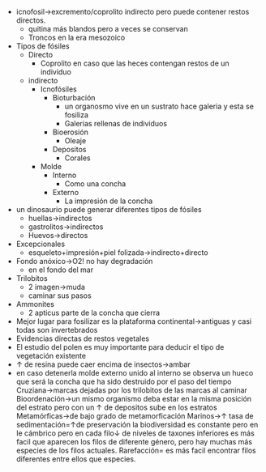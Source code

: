 - icnofosil→excremento/coprolito indirecto  pero puede contener restos directos.
	- quitina más blandos pero a veces se conservan
	- Troncos en la era mesozoico
- Tipos de  fósiles
	- Directo
		- Coprolito en caso que las heces contengan restos de un individuo
	- indirecto
		- Icnofósiles
			- Bioturbación
				- un organosmo vive en un sustrato hace  galeria y esta  se fosiliza
				- Galerias rellenas de individuos
			- Bioerosión
				- Oleaje
			- Depositos
				- Corales
		- Molde
			- Interno
				- Como una concha
			- Externo
				- La impresión de la concha
- un dinosaurio puede generar diferentes tipos de fósiles
	- huellas→indirectos
	- gastrolitos→indirectos 
	- Huevos→directos 
- Excepcionales
	- esqueleto+impresión+piel folizada→indirecto+directo
- Fondo anóxico→O2! no hay degradación 
	- en el fondo del mar 
- Trilobitos
	- 2 imagen→muda
	- caminar sus pasos
- Ammonites
	- 2 apticus parte de la concha que cierra
- Mejor lugar para fosilizar es la plataforma continental→antiguas y  casi  todas son invertebrados
- Evidencias directas de restos vegetales
- El estudio del  polen es muy importante para deducir el tipo de vegetación existente
- ↑ de resina puede caer encima de insectos→ambar
- en caso detenerla molde externo unido al interno se observa un hueco que será la concha que ha sido destruido por el paso del tiempo
Cruziana→marcas dejadas por los trilobitos  de las marcas al caminar 
Bioordenación→un mismo organismo deba estar en la misma posición del estrato pero con un ↑ de depositos sube en los estratos
Metamórficas→de bajo grado de metamorficación
Marinos→↑ tasa  de sedimentación=↑de preservación
la  biodiversidad es constante pero en le cámbrico pero  en cada filo↓ de niveles de taxones inferiores 
es  más  facil que aparecen los filos de diferente  género, pero hay muchas más especies de los filos actuales.
Rarefacción= es más facil encontrar filos diferentes entre ellos que especies.